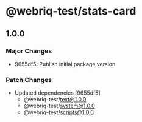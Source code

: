 # @webriq-test/stats-card

## 1.0.0

### Major Changes

- 9655df5: Publish initial package version

### Patch Changes

- Updated dependencies [9655df5]
  - @webriq-test/text@1.0.0
  - @webriq-test/system@1.0.0
  - @webriq-test/scripts@1.0.0
